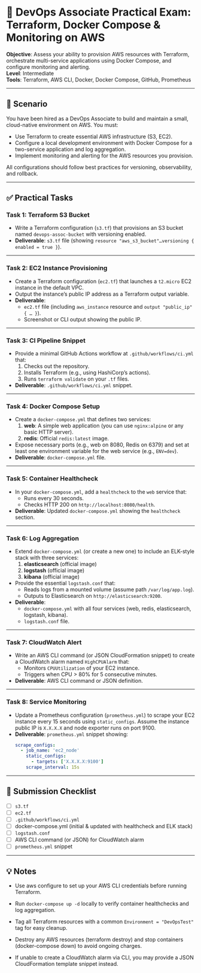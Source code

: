 # 🧪 DevOps Associate Practical Exam: Terraform, Docker Compose & Monitoring on AWS

**Objective**: Assess your ability to provision AWS resources with Terraform, orchestrate multi-service applications using Docker Compose, and configure monitoring and alerting.  
**Level**: Intermediate  
**Tools**: Terraform, AWS CLI, Docker, Docker Compose, GitHub, Prometheus

---

## 📄 Scenario

You have been hired as a DevOps Associate to build and maintain a small, cloud-native environment on AWS. You must:

- Use Terraform to create essential AWS infrastructure (S3, EC2).  
- Configure a local development environment with Docker Compose for a two-service application and log aggregation.  
- Implement monitoring and alerting for the AWS resources you provision.  

All configurations should follow best practices for versioning, observability, and rollback.

---

## ✅ Practical Tasks

### Task 1: Terraform S3 Bucket  
- Write a Terraform configuration (`s3.tf`) that provisions an S3 bucket named `devops-assoc-bucket` with versioning enabled.  
- **Deliverable**: `s3.tf` file (showing `resource "aws_s3_bucket"…versioning { enabled = true }`).  

---

### Task 2: EC2 Instance Provisioning  
- Create a Terraform configuration (`ec2.tf`) that launches a `t2.micro` EC2 instance in the default VPC.  
- Output the instance’s public IP address as a Terraform output variable.  
- **Deliverable**:  
  - `ec2.tf` file (including `aws_instance` resource and `output "public_ip" { … }`).  
  - Screenshot or CLI output showing the public IP.

---

### Task 3: CI Pipeline Snippet  
- Provide a minimal GitHub Actions workflow at `.github/workflows/ci.yml` that:  
  1. Checks out the repository.  
  2. Installs Terraform (e.g., using HashiCorp’s actions).  
  3. Runs `terraform validate` on your `.tf` files.  
- **Deliverable**: `.github/workflows/ci.yml` snippet.

---

### Task 4: Docker Compose Setup  
- Create a `docker-compose.yml` that defines two services:  
  1. **web**: A simple web application (you can use `nginx:alpine` or any basic HTTP server).  
  2. **redis**: Official `redis:latest` image.  
- Expose necessary ports (e.g., web on 8080, Redis on 6379) and set at least one environment variable for the web service (e.g., `ENV=dev`).  
- **Deliverable**: `docker-compose.yml` file.

---

### Task 5: Container Healthcheck  
- In your `docker-compose.yml`, add a `healthcheck` to the `web` service that:  
  - Runs every 30 seconds.  
  - Checks HTTP 200 on `http://localhost:8080/health`.  
- **Deliverable**: Updated `docker-compose.yml` showing the `healthcheck` section.

---

### Task 6: Log Aggregation  
- Extend `docker-compose.yml` (or create a new one) to include an ELK-style stack with three services:  
  1. **elasticsearch** (official image)  
  2. **logstash** (official image)  
  3. **kibana** (official image)  
- Provide the essential `logstash.conf` that:  
  - Reads logs from a mounted volume (assume path `/var/log/app.log`).  
  - Outputs to Elasticsearch on `http://elasticsearch:9200`.  
- **Deliverable**:  
  - `docker-compose.yml` with all four services (web, redis, elasticsearch, logstash, kibana).  
  - `logstash.conf` file.

---

### Task 7: CloudWatch Alert  
- Write an AWS CLI command (or JSON CloudFormation snippet) to create a CloudWatch alarm named `HighCPUAlarm` that:  
  - Monitors `CPUUtilization` of your EC2 instance.  
  - Triggers when CPU > 80% for 5 consecutive minutes.  
- **Deliverable**: AWS CLI command or JSON definition.

---

### Task 8: Service Monitoring  
- Update a Prometheus configuration (`prometheus.yml`) to scrape your EC2 instance every 15 seconds using `static_configs`. Assume the instance public IP is `X.X.X.X` and node exporter runs on port 9100.  
- **Deliverable**: `prometheus.yml` snippet showing:  
  ```yaml
  scrape_configs:
    - job_name: 'ec2_node'
      static_configs:
        - targets: ['X.X.X.X:9100']
      scrape_interval: 15s

---

## 📂 Submission Checklist

- [ ] `s3.tf`
- [ ] `ec2.tf`
- [ ] `.github/workflows/ci.yml`
- [ ] docker-compose.yml (initial & updated with healthcheck and ELK stack)
- [ ] `logstash.conf`
- [ ] AWS CLI command (or JSON) for CloudWatch alarm
- [ ] `prometheus.yml` snippet

---

## 💡 Notes
- Use aws configure to set up your AWS CLI credentials before running Terraform.

- Run `docker-compose up -d` locally to verify container healthchecks and log aggregation.

- Tag all Terraform resources with a common `Environment = "DevOpsTest"` tag for easy cleanup.

- Destroy any AWS resources (terraform destroy) and stop containers (docker-compose down) to avoid ongoing charges.

- If unable to create a CloudWatch alarm via CLI, you may provide a JSON CloudFormation template snippet instead.